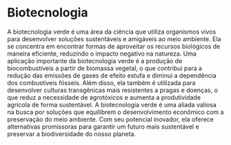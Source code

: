 # Biotecnologia
A biotecnologia verde é uma área da ciência que utiliza organismos vivos para desenvolver soluções sustentáveis e amigáveis ao meio ambiente. Ela se concentra em encontrar formas de aproveitar os recursos biológicos de maneira eficiente, reduzindo o impacto negativo na natureza. Uma aplicação importante da biotecnologia verde é a produção de biocombustíveis a partir de biomassa vegetal, o que contribui para a redução das emissões de gases de efeito estufa e diminui a dependência dos combustíveis fósseis.
Além disso, ela também é utilizada para desenvolver culturas transgênicas mais resistentes a pragas e doenças, o que reduz a necessidade de agrotóxicos e aumenta a produtividade agrícola de forma sustentável. A biotecnologia verde é uma aliada valiosa na busca por soluções que equilibrem o desenvolvimento econômico com a preservação do meio ambiente. Com seu potencial inovador, ela oferece alternativas promissoras para garantir um futuro mais sustentável e preservar a biodiversidade do nosso planeta.

